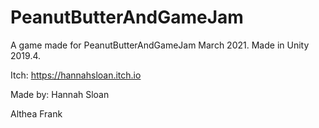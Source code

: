 # PeanutButterAndGameJam
A game made for PeanutButterAndGameJam March 2021. Made in Unity 2019.4.

Itch: https://hannahsloan.itch.io

Made by:
Hannah Sloan

Althea Frank
